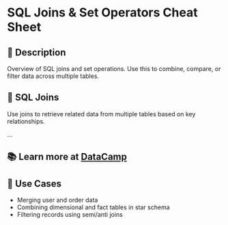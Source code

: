 # SQL Joins & Set Operators Cheat Sheet

## 📌 Description
Overview of SQL joins and set operations. Use this to combine, compare, or filter data across multiple tables.

## 🤝 SQL Joins
Use joins to retrieve related data from multiple tables based on key relationships.

...

📚 Learn more at [DataCamp](https://www.datacamp.com)
---

## 📌 Use Cases
- Merging user and order data
- Combining dimensional and fact tables in star schema
- Filtering records using semi/anti joins
